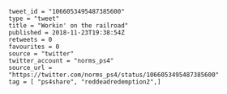 ```
tweet_id = "1066053495487385600"
type = "tweet"
title = "Workin' on the railroad"
published = 2018-11-23T19:38:54Z
retweets = 0
favourites = 0
source = "twitter"
twitter_account = "norms_ps4"
source_url = "https://twitter.com/norms_ps4/status/1066053495487385600"
tag = [ "ps4share", "reddeadredemption2",]
```

<p class='image'><img src='http://mnf.m17s.net/2018/11/23/DstiAJoWsAA6Pwr.jpg' alt=''></p>

